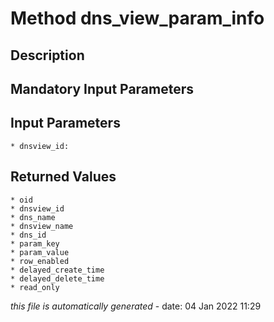# Method dns_view_param_info

## Description
	

## Mandatory Input Parameters

## Input Parameters
	* dnsview_id:

## Returned Values
	* oid
	* dnsview_id
	* dns_name
	* dnsview_name
	* dns_id
	* param_key
	* param_value
	* row_enabled
	* delayed_create_time
	* delayed_delete_time
	* read_only


*this file is automatically generated* - date: 04 Jan 2022 11:29